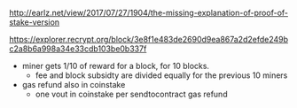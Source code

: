 http://earlz.net/view/2017/07/27/1904/the-missing-explanation-of-proof-of-stake-version

https://explorer.recrypt.org/block/3e8f1e483de2690d9ea867a2d2efde249bc2a8b6a998a34e33cdb103be0b337f

* miner gets 1/10 of reward for a block, for 10 blocks.
  * fee and block subsidty are divided equally for the previous 10 miners
* gas refund also in coinstake
  + one vout in coinstake per sendtocontract gas refund

